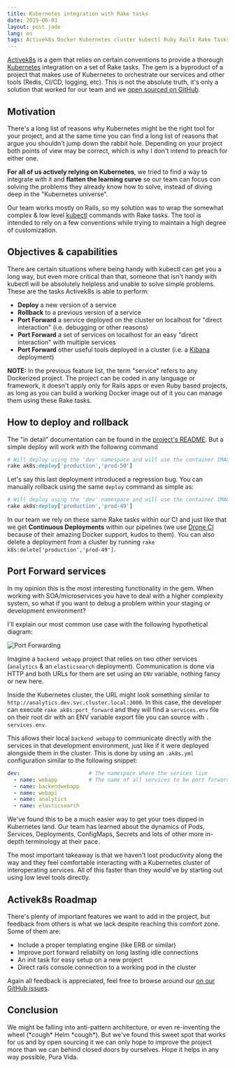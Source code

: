 ```yaml
---
title: Kubernetes integration with Rake tasks
date: 2019-06-03
layout: post.jade
lang: en
tags: Activek8s Docker Kubernetes cluster kubectl Ruby Rails Rake Tasks microservices
---
```


[Activek8s](https://github.com/fdoxyz/activek8s) is a gem that relies on certain conventions to provide a thorough [Kubernetes](https://kubernetes.io/) integration on a set of Rake tasks. The gem is a byproduct of a project that makes use of Kubernetes to orchestrate our services and other tools (Redis, CI/CD, logging, etc). This is not the absolute truth, it's only a solution that worked for our team and we [open sourced on GitHub](https://github.com/fdoxyz/activek8s).

## Motivation

There's a long list of reasons why Kubernetes might be the right tool for your project, and at the same time you can find a long list of reasons that argue you shouldn't jump down the rabbit hole. Depending on your project both points of view may be correct, which is why I don't intend to preach for either one.

__For all of us actively relying on Kubernetes__, we tried to find a way to integrate with it and __flatten the learning curve__ so our team can focus con solving the problems they already know how to solve, instead of diving deep in the "Kubernetes universe".

Our team works mostly on Rails, so my solution was to wrap the somewhat complex & low level [kubectl](https://kubernetes.io/docs/reference/kubectl/overview/) commands with Rake tasks. The tool is intended to rely on a few conventions while trying to maintain a high degree of customization.

## Objectives & capabilities

There are certain situations where being handy with kubectl can get you a long way, but even more critical than that, someone that isn't handy with kubectl will be absolutely helpless and unable to solve simple problems. These are the tasks Activek8s is able to perform:

  * __Deploy__ a new version of a service
  * __Rollback__ to a previous version of a service
  * __Port Forward__ a service deployed on the cluster on localhost for "direct interaction" (i.e. debugging or other reasons)
  * __Port Forward__ a set of services on localhost for an easy "direct interaction" with multiple services
  * __Port Forward__ other useful tools deployed in a cluster (i.e. a [Kibana](https://www.elastic.co/products/kibana) deployment)

__NOTE:__ In the previous feature list, the term "service" refers to any Dockerized project. The project can be coded in any language or framework, it doesn't apply only for Rails apps or even Ruby based projects, as long as you can build a working Docker image out of it you can manage them using these Rake tasks.

## How to deploy and rollback

The "in detail" documentation can be found in the [project's README](https://github.com/fdoxyz/activek8s). But a simple deploy will work with the following command

```ruby
# Will deploy using the 'dev' namespace and will use the container IMAGE_TAG 'prod-50'
rake ak8s:deploy['production','prod-50']
```

Let's say this last deployment introduced a regression bug. You can manually rollback using the same `deploy` command as simple as:

```ruby
# Will deploy using the 'dev' namespace and will use the container IMAGE_TAG 'prod-50'
rake ak8s:deploy['production','prod-49']
```

In our team we rely on these same Rake tasks within our CI and just like that we get __Continuous Deployments__ within our pipelines (we use [Drone CI](https://drone.io/) because of their amazing Docker support, kudos to them). You can also delete a deployment from a cluster by running `rake k8s:delete['production','prod-49']`.

## Port Forward services

In my opinion this is the most interesting functionality in the gem. When working with SOA/microservices you have to deal with a higher complexity system, so what if you want to debug a problem within your staging or development environment?

I'll explain our most common use case with the following hypothetical diagram:

![Port Forwarding](/img/activek8s.svg "Port Forwarding")

Imagine a `backend webapp` project that relies on two other services (`analytics` & an `elasticsearch` deployment). Communication is done via HTTP and both URLs for them are set using an `ENV` variable, nothing fancy or new here.

Inside the Kubernetes cluster, the URL might look something similar to `http://analytics.dev.svc.cluster.local:3000`. In this case, the developer can execute `rake ak8s:port_forward` and they will find a `services.env` file on their root dir with an ENV variable export file you can source with `. services.env`.

This allows their local `backend webapp` to communicate directly with the services in that development environment, just like if it were deployed alongside them in the cluster. This is done by using an `.ak8s.yml` configuration similar to the following snippet:

```yaml
dev:                      # The namespace where the serices live
  - name: webapp          # The name of all services to be port forwarded
  - name: backendwebapp
  - name: webapi
  - name: analytics
  - name: elasticsearch
```

We've found this to be a much easier way to get your toes dipped in Kubernetes land. Our team has learned about the dynamics of Pods, Services, Deployments, ConfigMaps, Secrets and lots of other more in-depth terminology at their pace.

The most important takeaway is that we haven't lost productivity along the way and they feel comfortable interacting with a Kubernetes cluster of interoperating services. All of this faster than they would've by starting out using low level tools directly.

## Activek8s Roadmap

There's plenty of important features we want to add in the project, but feedback from others is what we lack despite reaching this comfort zone. Some of them are:

  * Include a proper templating engine (like ERB or similar)
  * Improve port forward reliabilty on long lasting idle connections
  * An init task for easy setup on a new project
  * Direct rails console connection to a working pod in the cluster

Again all feedback is appreciated, feel free to browse around our [on our GitHub issues](https://github.com/fdoxyz/activek8s/issues).

## Conclusion

We might be falling into anti-pattern architecture, or even re-inventing the wheel (\*cough\* Helm \*cough\*). But we've found this sweet spot that works for us and by open sourcing it we can only hope to improve the project more than we can behind closed doors by ourselves. Hope it helps in any way possible, Pura Vida.
